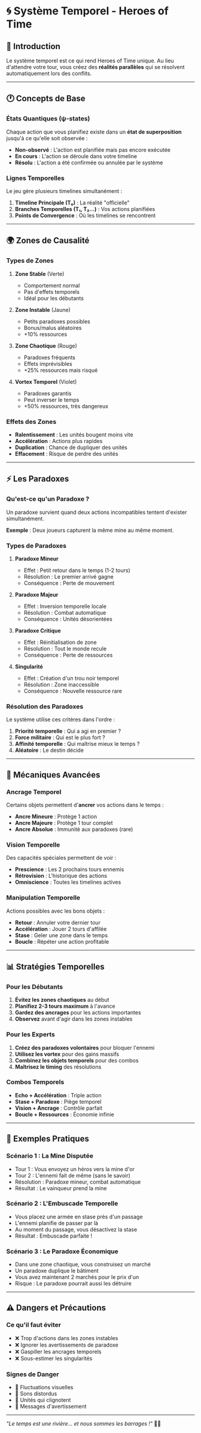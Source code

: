 # 🌀 Système Temporel - Heroes of Time

## 📖 Introduction

Le système temporel est ce qui rend Heroes of Time unique. Au lieu d'attendre votre tour, vous créez des **réalités parallèles** qui se résolvent automatiquement lors des conflits.

---

## 🕐 Concepts de Base

### États Quantiques (ψ-states)

Chaque action que vous planifiez existe dans un **état de superposition** jusqu'à ce qu'elle soit observée :

- **Non-observé** : L'action est planifiée mais pas encore exécutée
- **En cours** : L'action se déroule dans votre timeline
- **Résolu** : L'action a été confirmée ou annulée par le système

### Lignes Temporelles

Le jeu gère plusieurs timelines simultanément :

1. **Timeline Principale (T₀)** : La réalité "officielle"
2. **Branches Temporelles (T₁, T₂...)** : Vos actions planifiées
3. **Points de Convergence** : Où les timelines se rencontrent

---

## 🌍 Zones de Causalité

### Types de Zones

1. **Zone Stable** (Verte)
   - Comportement normal
   - Pas d'effets temporels
   - Idéal pour les débutants

2. **Zone Instable** (Jaune)
   - Petits paradoxes possibles
   - Bonus/malus aléatoires
   - +10% ressources

3. **Zone Chaotique** (Rouge)
   - Paradoxes fréquents
   - Effets imprévisibles
   - +25% ressources mais risqué

4. **Vortex Temporel** (Violet)
   - Paradoxes garantis
   - Peut inverser le temps
   - +50% ressources, très dangereux

### Effets des Zones

- **Ralentissement** : Les unités bougent moins vite
- **Accélération** : Actions plus rapides
- **Duplication** : Chance de dupliquer des unités
- **Effacement** : Risque de perdre des unités

---

## ⚡ Les Paradoxes

### Qu'est-ce qu'un Paradoxe ?

Un paradoxe survient quand deux actions incompatibles tentent d'exister simultanément.

**Exemple** : Deux joueurs capturent la même mine au même moment.

### Types de Paradoxes

1. **Paradoxe Mineur**
   - Effet : Petit retour dans le temps (1-2 tours)
   - Résolution : Le premier arrivé gagne
   - Conséquence : Perte de mouvement

2. **Paradoxe Majeur**
   - Effet : Inversion temporelle locale
   - Résolution : Combat automatique
   - Conséquence : Unités désorientées

3. **Paradoxe Critique**
   - Effet : Réinitialisation de zone
   - Résolution : Tout le monde recule
   - Conséquence : Perte de ressources

4. **Singularité**
   - Effet : Création d'un trou noir temporel
   - Résolution : Zone inaccessible
   - Conséquence : Nouvelle ressource rare

### Résolution des Paradoxes

Le système utilise ces critères dans l'ordre :

1. **Priorité temporelle** : Qui a agi en premier ?
2. **Force militaire** : Qui est le plus fort ?
3. **Affinité temporelle** : Qui maîtrise mieux le temps ?
4. **Aléatoire** : Le destin décide

---

## 🔮 Mécaniques Avancées

### Ancrage Temporel

Certains objets permettent d'**ancrer** vos actions dans le temps :

- **Ancre Mineure** : Protège 1 action
- **Ancre Majeure** : Protège 1 tour complet
- **Ancre Absolue** : Immunité aux paradoxes (rare)

### Vision Temporelle

Des capacités spéciales permettent de voir :

- **Prescience** : Les 2 prochains tours ennemis
- **Rétrovision** : L'historique des actions
- **Omniscience** : Toutes les timelines actives

### Manipulation Temporelle

Actions possibles avec les bons objets :

- **Retour** : Annuler votre dernier tour
- **Accélération** : Jouer 2 tours d'affilée
- **Stase** : Geler une zone dans le temps
- **Boucle** : Répéter une action profitable

---

## 📊 Stratégies Temporelles

### Pour les Débutants

1. **Évitez les zones chaotiques** au début
2. **Planifiez 2-3 tours maximum** à l'avance
3. **Gardez des ancrages** pour les actions importantes
4. **Observez** avant d'agir dans les zones instables

### Pour les Experts

1. **Créez des paradoxes volontaires** pour bloquer l'ennemi
2. **Utilisez les vortex** pour des gains massifs
3. **Combinez les objets temporels** pour des combos
4. **Maîtrisez le timing** des résolutions

### Combos Temporels

- **Echo + Accélération** : Triple action
- **Stase + Paradoxe** : Piège temporel
- **Vision + Ancrage** : Contrôle parfait
- **Boucle + Ressources** : Économie infinie

---

## 🎯 Exemples Pratiques

### Scénario 1 : La Mine Disputée

- Tour 1 : Vous envoyez un héros vers la mine d'or
- Tour 2 : L'ennemi fait de même (sans le savoir)
- Résolution : Paradoxe mineur, combat automatique
- Résultat : Le vainqueur prend la mine

### Scénario 2 : L'Embuscade Temporelle

- Vous placez une armée en stase près d'un passage
- L'ennemi planifie de passer par là
- Au moment du passage, vous désactivez la stase
- Résultat : Embuscade parfaite !

### Scénario 3 : Le Paradoxe Économique

- Dans une zone chaotique, vous construisez un marché
- Un paradoxe duplique le bâtiment
- Vous avez maintenant 2 marchés pour le prix d'un
- Risque : Le paradoxe pourrait aussi les détruire

---

## ⚠️ Dangers et Précautions

### Ce qu'il faut éviter

- ❌ Trop d'actions dans les zones instables
- ❌ Ignorer les avertissements de paradoxe
- ❌ Gaspiller les ancrages temporels
- ❌ Sous-estimer les singularités

### Signes de Danger

- 🔴 Fluctuations visuelles
- 🔴 Sons distordus
- 🔴 Unités qui clignotent
- 🔴 Messages d'avertissement

---

*"Le temps est une rivière... et nous sommes les barrages !"* 🌊⏰